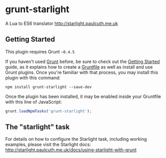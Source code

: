 # grunt-starlight
A Lua to ES6 translator
http://starlight.paulcuth.me.uk

## Getting Started
This plugin requires Grunt `~0.4.5`

If you haven't used [Grunt](http://gruntjs.com/) before, be sure to check out the [Getting Started](http://gruntjs.com/getting-started) guide, as it explains how to create a [Gruntfile](http://gruntjs.com/sample-gruntfile) as well as install and use Grunt plugins. Once you're familiar with that process, you may install this plugin with this command:

```shell
npm install grunt-starlight --save-dev
```

Once the plugin has been installed, it may be enabled inside your Gruntfile with this line of JavaScript:

```js
grunt.loadNpmTasks('grunt-starlight');
```

## The "starlight" task

For details on how to configure the Starlight task, including working examples, please visit the Starlight docs:
http://starlight.paulcuth.me.uk/docs/using-starlight-with-grunt

